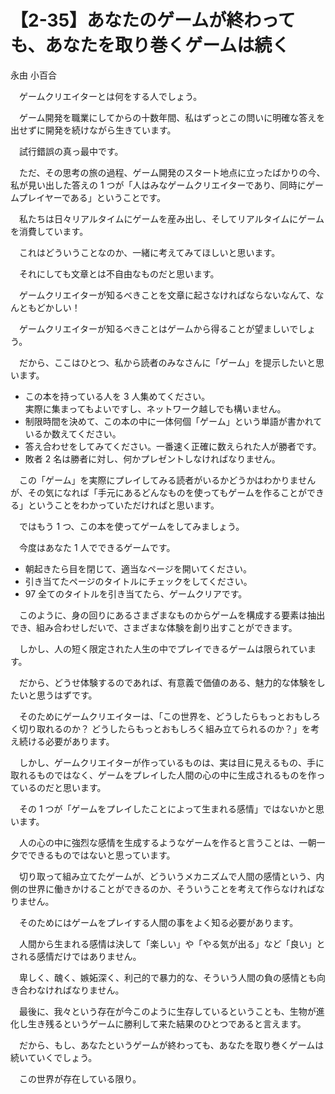 # 【2-35】あなたのゲームが終わっても、あなたを取り巻くゲームは続く

<div class="author">永由 小百合</div>

　ゲームクリエイターとは何をする人でしょう。

　ゲーム開発を職業にしてからの十数年間、私はずっとこの問いに明確な答えを出せずに開発を続けながら生きています。

　試行錯誤の真っ最中です。

　ただ、その思考の旅の過程、ゲーム開発のスタート地点に立ったばかりの今、私が見い出した答えの 1 つが「人はみなゲームクリエイターであり、同時にゲームプレイヤーである」ということです。

　私たちは日々リアルタイムにゲームを産み出し、そしてリアルタイムにゲームを消費しています。

　これはどういうことなのか、一緒に考えてみてほしいと思います。

　それにしても文章とは不自由なものだと思います。

　ゲームクリエイターが知るべきことを文章に起さなければならないなんて、なんともどかしい！

　ゲームクリエイターが知るべきことはゲームから得ることが望ましいでしょう。

　だから、ここはひとつ、私から読者のみなさんに「ゲーム」を提示したいと思います。

* この本を持っている人を 3 人集めてください。  
実際に集まってもよいですし、ネットワーク越しでも構いません。
* 制限時間を決めて、この本の中に一体何個「ゲーム」という単語が書かれているか数えてください。
* 答え合わせをしてみてください。一番速く正確に数えられた人が勝者です。
* 敗者 2 名は勝者に対し、何かプレゼントしなければなりません。


　この「ゲーム」を実際にプレイしてみる読者がいるかどうかはわかりませんが、その気になれば「手元にあるどんなものを使ってもゲームを作ることができる」ということをわかっていただければと思います。

　ではもう 1 つ、この本を使ってゲームをしてみましょう。

　今度はあなた 1 人でできるゲームです。

* 朝起きたら目を閉じて、適当なページを開いてください。
* 引き当てたページのタイトルにチェックをしてください。
* 97 全てのタイトルを引き当てたら、ゲームクリアです。

　このように、身の回りにあるさまざまなものからゲームを構成する要素は抽出でき、組み合わせしだいで、さまざまな体験を創り出すことができます。

　しかし、人の短く限定された人生の中でプレイできるゲームは限られています。

　だから、どうせ体験するのであれば、有意義で価値のある、魅力的な体験をしたいと思うはずです。

　そのためにゲームクリエイターは、「この世界を、どうしたらもっとおもしろく切り取れるのか？ どうしたらもっとおもしろく組み立てられるのか？」を考え続ける必要があります。

　しかし、ゲームクリエイターが作っているものは、実は目に見えるもの、手に取れるものではなく、ゲームをプレイした人間の心の中に生成されるものを作っているのだと思います。

　その 1 つが「ゲームをプレイしたことによって生まれる感情」ではないかと思います。

　人の心の中に強烈な感情を生成するようなゲームを作ると言うことは、一朝一夕でできるものではないと思っています。

　切り取って組み立てたゲームが、どういうメカニズムで人間の感情という、内側の世界に働きかけることができるのか、そういうことを考えて作らなければなりません。

　そのためにはゲームをプレイする人間の事をよく知る必要があります。

　人間から生まれる感情は決して「楽しい」や「やる気が出る」など「良い」とされる感情だけではありません。

　卑しく、醜く、嫉妬深く、利己的で暴力的な、そういう人間の負の感情とも向き合わなければなりません。

　最後に、我々という存在が今このように生存しているということも、生物が進化し生き残るというゲームに勝利して来た結果のひとつであると言えます。

　だから、もし、あなたというゲームが終わっても、あなたを取り巻くゲームは続いていくでしょう。

　この世界が存在している限り。
